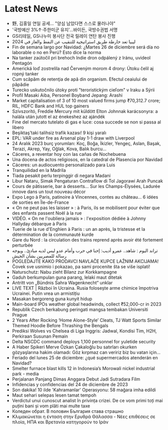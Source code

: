 # Latest News
-  野, 김홍일 연일 공세… "양심 남았다면 스스로 물러나야"
-  '국방예산 3%↑‧주한미군 유지'…바이든, 국방수권법 서명
-  GS리테일, GS나누미 봉사단 전국 릴레이 연탄 봉사 진행
-  ليبيا تعد خارطة طريق استراتيجية للتنقيب عن النفط والغاز في 2024
-  Fin de semana largo por Navidad: ¿Martes 26 de diciembre será día no laborable o no en Perú? Esto dice la norma
-  Na tanker zaútočil pri brehoch Indie dron odpálený z Iránu, uvideol Pentagón
-  Americká loď zostrelila nad Červeným morom 4 drony: Útoku čelil aj ropný tanker
-  Cum scăpăm de retenţia de apă din organism. Efectul ceaiului de păpădie
-  Turecko uskutočnilo útoky proti "teroristickým cieľom" v Iraku a Sýrii
-  Profil Masaki Aiba, Personel Boyband Jepang: Arashi
-  Market capitalisation of 3 of 10 most valued firms jump ₹70,312.7 crore; RIL, HDFC Bank and HUL top gainers
-  Szívszorító, Freddie Mercury mit küldött Elton Johnnak karácsonyra: a halála után jutott el az énekeshez az ajándék
-  Fine del mercato tutelato di gas e luce: cosa succede se non si passa al libero
-  Beşiktaş’taki talihsiz trafik kazası! 9 kişi yaralı
-  EPL: VAR under fire as Arsenal play 1-1 draw with Liverpool
-  24 Aralık 2023 burç yorumları: Koç, Boğa, İkizler, Yengeç, Aslan, Başak, Terazi, Akrep, Yay, Oğlak, Kova, Balık burcu...
-  Cáceres, a reventar hoy con las cañas de Nochebuena
-  Una docena de actos religiosos, en la catedral de Plasencia por Navidad
-  Cáceres: un audiocuento personalizado para Luis
-  Tranquilidad en la Madrila
-  Tiada pesakit perlu terpinggir di negara Madani
-  Libur Nataru, Simak Pengaturan Contraflow di Tol Jagorawi Arah Puncak
-  Cours de pâtisserie, bar à desserts… Sur les Champs-Élysées, Ladurée innove dans un tout nouveau décor
-  Expo Lego à Paris, patinoire à Vincennes, contes au château… 6 idées de sorties en Île-de-France
-  « On ne peut pas les laisser » : à Paris, ils se mobilisent pour éviter que des enfants passent Noël à la rue
-  VIDÉO. « On ne l'oubliera jamais » : l'exposition dédiée à Johnny Hallyday débarque à Paris
-  Tuerie de la rue d'Enghien à Paris : un an après, la tristesse et la détermination de la communauté kurde
-  Gare du Nord : la circulation des trains reprend après avoir été fortement perturbée
-  تراند اليوم : شاهد.. عمرو أديب: إحنا في حرب وأمام عدو ليس لديه مبادئ.. ويوجه رسالة للمصريين بشأن الجيش
-  POGLEDAJTE KAKO PRODAVCI NAVLAČE KUPCE LAŽNIM AKCIJAMA! Čovek sve usnimio i pokazao, pa sami procenite šta se više isplati!
-  Naturschutz: Nabu zieht Bilanz zur Korkkampagne
-  Gaduh berkumpulan guna parang, lelaki maut ditetak
-  Antritt von „Bündnis Sahra Wagenknecht“ unklar
-  LIVE TEXT | Război în Ucraina. Rusia folosește arme chimice împotriva Ucrainei. Putin vrea un armistițiu
-  Masakan bergoreng guna kunyit hidup
-  Main-board IPOs weather global headwinds, collect ₹52,000-cr in 2023
-  Republik Czech berkabung peringati mangsa tembakan Universiti Prague
-  2 Years After Rocking ‘Home Alone-Style’ Cleats, TJ Watt Sports Similar Themed Hoodie Before Thrashing the Bengals
-  Prediksi Wolves vs Chelsea di Liga Inggris: Jadwal, Kondisi Tim, H2H, Perkiraan Susunan Pemain
-  Delta NSCDC command deploys 1,100 personnel for yuletide security
-  A Haber Spikeri Merve Özkan Çakaloğlu bu satırları okurken gözyaşlarına hakim olamadı: Göz kırpmaz can veririz biz bu vatan için...
-  Feriado del lunes 25 de diciembre: ¿qué supermercados atenderán en Navidad?
-  Smelter furnace blast kills 12 in Indonesia’s Morowali nickel industrial park - media
-  Perjalanan Panjang Dimas Anggara Debut Jadi Sutradara Film
-  Infidencias y confidencias del 24 de diciembre de 2023
-  Son dakika! 10 ilde 'Kahramanlar' Operasyonu: 58 mağara imha edildi
-  Maut sehari selepas lesen tamat tempoh
-  Verdictul unui cunoscut analist în privința crizei. De ce vom primi toți mai puțini bani și vom plăti mai multe taxe
-  Коледен обрат. В половин България става страшно
-  Κλιμακώνεται η ένταση στην Ερυθρά Θάλασσα - Νέες επιθέσεις σε πλοία, ΗΠΑ και Βρετανία κατηγορούν το Ιράν
